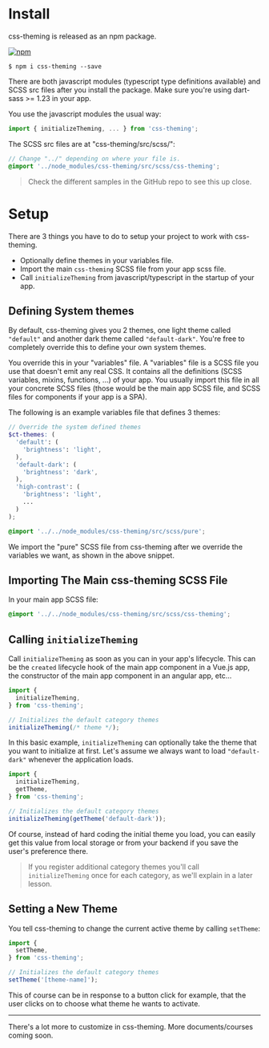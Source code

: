 # Install

css-theming is released as an npm package.

[![npm](https://img.shields.io/npm/v/css-theming.svg)](https://www.npmjs.com/package/css-theming)

```
$ npm i css-theming --save
```

There are both javascript modules (typescript type definitions available) and SCSS src files after you install the package. Make sure you're using dart-sass >= 1.23 in your app.

You use the javascript modules the usual way:

```javascript
import { initializeTheming, ... } from 'css-theming';
```

The SCSS src files are at "css-theming/src/scss/":
```scss
// Change "../" depending on where your file is.
@import '../node_modules/css-theming/src/scss/css-theming';
```

> Check the different samples in the GitHub repo to see this up close.

# Setup

There are 3 things you have to do to setup your project to work with css-theming.

- Optionally define themes in your variables file.
- Import the main `css-theming` SCSS file from your app scss file.
- Call `initializeTheming` from javascript/typescript in the startup of your app.

## Defining System themes

By default, css-theming gives you 2 themes, one light theme called `"default"` and another dark theme called `"default-dark"`. You're free to completely override this to define your own system themes.

You override this in your "variables" file. A "variables" file is a SCSS file you use that doesn't emit any real CSS. It contains all the definitions (SCSS variables, mixins, functions, ...) of your app. You usually import this file in all your concrete SCSS files (those would be the main app SCSS file, and SCSS files for components if your app is a SPA).

The following is an example variables file that defines 3 themes:

```scss
// Override the system defined themes
$ct-themes: (
  'default': (
    'brightness': 'light',
  ),
  'default-dark': (
    'brightness': 'dark',
  ),
  'high-contrast': (
    'brightness': 'light',
    ...
  )
);

@import '../../node_modules/css-theming/src/scss/pure';
```

We import the "pure" SCSS file from css-theming after we override the variables we want, as shown in the above snippet.

## Importing The Main css-theming SCSS File

In your main app SCSS file:

```scss
@import '../../node_modules/css-theming/src/scss/css-theming';
```

## Calling `initializeTheming`

Call `initializeTheming` as soon as you can in your app's lifecycle. This can be the `created` lifecycle hook of the main app component in a Vue.js app, the constructor of the main app component in an angular app, etc...

```javascript
import {
  initializeTheming,
} from 'css-theming';

// Initializes the default category themes
initializeTheming(/* theme */);
```

In this basic example, `initializeTheming` can optionally take the theme that you want to initialize at first. Let's assume we always want to load `"default-dark"` whenever the application loads.

```javascript
import {
  initializeTheming,
  getTheme,
} from 'css-theming';

// Initializes the default category themes
initializeTheming(getTheme('default-dark'));
```

Of course, instead of hard coding the initial theme you load, you can easily get this value from local storage or from your backend if you save the user's preference there.

> If you register additional category themes you'll call `initializeTheming` once for each category, as we'll explain in a later lesson.

## Setting a New Theme

You tell css-theming to change the current active theme by calling `setTheme`:

```javascript
import {
  setTheme,
} from 'css-theming';

// Initializes the default category themes
setTheme('[theme-name]');
```

This of course can be in response to a button click for example, that the user clicks on to choose what theme he wants to activate.

---

There's a lot more to customize in css-theming. More documents/courses coming soon.
